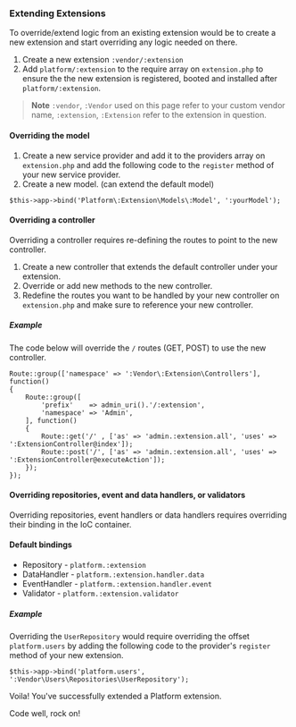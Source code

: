 ### Extending Extensions

To override/extend logic from an existing extension would be to create a new extension and start overriding any logic needed on there.

1. Create a new extension `:vendor/:extension`
2. Add `platform/:extension` to the require array on `extension.php` to ensure the the new extension is registered, booted and installed after `platform/:extension`.

> **Note** `:vendor`, `:Vendor` used on this page refer to your custom vendor name, `:extension`, `:Extension` refer to the extension in question.

#### Overriding the model

1. Create a new service provider and add it to the providers array on `extension.php` and add the following code to the `register` method of your new service provider.
2. Create a new model. (can extend the default model)

```
$this->app->bind('Platform\:Extension\Models\:Model', ':yourModel');
```

#### Overriding a controller

Overriding a controller requires re-defining the routes to point to the new controller.

1. Create a new controller that extends the default controller under your extension.
2. Override or add new methods to the new controller.
3. Redefine the routes you want to be handled by your new controller on `extension.php` and make sure to reference your new controller.

##### Example

The code below will override the `/` routes (GET, POST) to use the new controller.

```
Route::group(['namespace' => ':Vendor\:Extension\Controllers'], function()
{
    Route::group([
        'prefix'    => admin_uri().'/:extension',
        'namespace' => 'Admin',
    ], function()
    {
        Route::get('/' , ['as' => 'admin.:extension.all', 'uses' => ':ExtensionController@index']);
        Route::post('/', ['as' => 'admin.:extension.all', 'uses' => ':ExtensionController@executeAction']);
    });
});
```

#### Overriding repositories, event and data handlers, or validators

Overriding repositories, event handlers or data handlers requires overriding their binding in the IoC container.

#### Default bindings

- Repository - `platform.:extension`
- DataHandler - `platform.:extension.handler.data`
- EventHandler - `platform.:extension.handler.event`
- Validator - `platform.:extension.validator`

##### Example

Overriding the `UserRepository` would require overriding the offset `platform.users` by adding the following code to the provider's `register` method of your new extension.

```
$this->app->bind('platform.users', ':Vendor\Users\Repositories\UserRepository');
```

Voila! You've successfully extended a Platform extension.

Code well, rock on!
